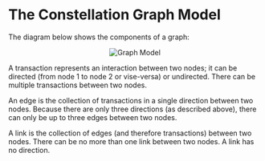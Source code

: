 # The Constellation Graph Model

The diagram below shows the components of a graph:

<div style="text-align: center">

<img src="../constellation/CoreGraphFramework/src/au/gov/asd/tac/constellation/graph/docs/resources/graph-model.png" alt="Graph
Model" />

</div>

A transaction represents an interaction between two nodes; it can be
directed (from node 1 to node 2 or vise-versa) or undirected. There can
be multiple transactions between two nodes.

An edge is the collection of transactions in a single direction between
two nodes. Because there are only three directions (as described above),
there can only be up to three edges between two nodes.

A link is the collection of edges (and therefore transactions) between
two nodes. There can be no more than one link between two nodes. A link
has no direction.
